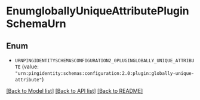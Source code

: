 # EnumgloballyUniqueAttributePluginSchemaUrn

## Enum


* `URNPINGIDENTITYSCHEMASCONFIGURATION2_0PLUGINGLOBALLY_UNIQUE_ATTRIBUTE` (value: `"urn:pingidentity:schemas:configuration:2.0:plugin:globally-unique-attribute"`)


[[Back to Model list]](../README.md#documentation-for-models) [[Back to API list]](../README.md#documentation-for-api-endpoints) [[Back to README]](../README.md)


